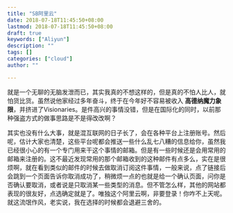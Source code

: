 ```yaml
---
title: "SB阿里云"
date: 2018-07-18T11:45:50+08:00
lastmod: 2018-07-18T11:45:50+08:00
draft: true
keywords: ["Aliyun"]
description: ""
tags: []
categories: ["cloud"]
author: ""

---
```


就是一个无聊的无脑发泄而已，其实我真的不想这样的，但是真的不怕人比人，就怕货比货。虽然说他家经过多年奋斗，终于在今年好不容易被收入 **高德纳魔力象限**，并挤进了Visionaries。是件高兴的事情没错，但是在国际化的同时，以前那种强盗方式的做事思路是不是得改改啊？

其实也没有什么大事，就是混互联网的日子长了，会在各种平台上注册账号。然后呢，估计大家也清楚，这些平台呢都会推送一些什么乱七八糟的信息给你，虽然我已经很小心的有一个专门用来干这个事情的邮箱。但是有一些时候还是会用常用的邮箱来注册的。这不最近发现常用的那个邮箱收到的这种邮件有点多么，实在是很烦啊，就在看到类似的邮件的时候去做取消订阅这件事情，一般来说，点了链接后会跳到一个页面告诉你取消成功了，稍微烦一点的也就是给一个确认页面，问你是否确认要取消，或者说是只取消某一些类型的消息。但不管怎么样，其他的网站都表现的很友好，点选确定就是了。唯独这个阿里云啊，非要登录！你咋不上天呢。就这流氓作风，老实说，我在选择的时候都会退避三舍的。